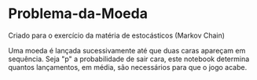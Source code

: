 # Problema-da-Moeda
Criado para o exercício da matéria de estocásticos (Markov Chain)

Uma moeda é lançada sucessivamente até que duas caras apareçam em sequência.  Seja "p" a probabilidade de sair cara, este notebook determina quantos lançamentos, em média, são necessários para que o jogo acabe.
